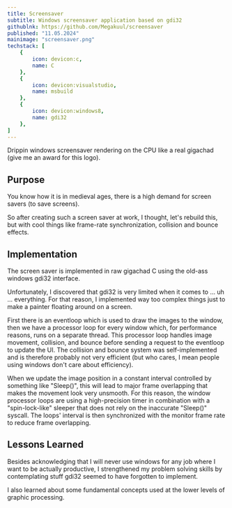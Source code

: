 ```yaml
---
title: Screensaver
subtitle: Windows screensaver application based on gdi32
githublnk: https://github.com/Megakuul/screensaver
published: "11.05.2024"
mainimage: "screensaver.png"
techstack: [
    {
        icon: devicon:c,
        name: C
    },
    {
        icon: devicon:visualstudio,
        name: msbuild
    },
    {
        icon: devicon:windows8,
        name: gdi32
    },
]
---
```


Drippin windows screensaver rendering on the CPU like a real gigachad (give me an award for this logo).

## Purpose

You know how it is in medieval ages, there is a high demand for screen savers (to save screens).

So after creating such a screen saver at work, I thought, let's rebuild this, but with cool things like frame-rate synchronization, collision and bounce effects.

## Implementation

The screen saver is implemented in raw gigachad C using the old-ass windows gdi32 interface.

Unfortunately, I discovered that gdi32 is very limited when it comes to ... uh ... everything. For that reason, I implemented way too complex things just to make a painter floating around on a screen.


First there is an eventloop which is used to draw the images to the window, then we have a processor loop for every window which, for performance reasons, runs on a separate thread. This processor loop handles image movement, collision, and bounce before sending a request to the eventloop to update the UI.
The collision and bounce system was self-implemented and is therefore probably not very efficient (but who cares, I mean people using windows don't care about efficiency).


When we update the image position in a constant interval controlled by something like "Sleep()", this will lead to major frame overlapping that makes the movement look very unsmooth. For this reason, the window processor loops are using a high-precision timer in combination with a "spin-lock-like" sleeper that does not rely on the inaccurate "Sleep()" syscall. The loops' interval is then synchronized with the monitor frame rate to reduce frame overlapping.



## Lessons Learned

Besides acknowledging that I will never use windows for any job where I want to be actually productive, I strengthened my problem solving skills by contemplating stuff gdi32 seemed to have forgotten to implement.


I also learned about some fundamental concepts used at the lower levels of graphic processing.